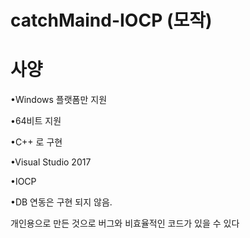 # catchMaind-IOCP (모작)

# 사양

•Windows 플랫폼만 지원

•64비트 지원

•C++ 로 구현

•Visual Studio 2017

•IOCP

•DB 연동은 구현 되지 않음.

개인용으로 만든 것으로 버그와 비효율적인 코드가 있을 수 있다
